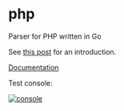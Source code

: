 php
===

Parser for PHP written in Go

See [this post](https://stephensearles.com/?p=288) for an introduction.

[Documentation](http://godoc.org/github.com/stephens2424/php)

Test console:

[![console](https://stephensearles.com/wp-content/uploads/2014/07/Screen-Shot-2014-07-27-at-12.02.32-PM.png)](https://phpconsole.stephensearles.com)
